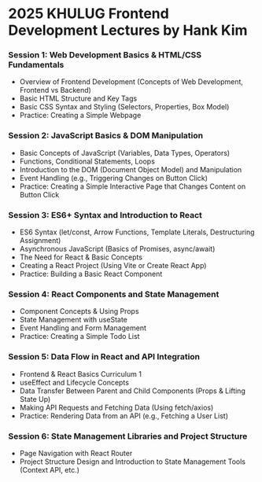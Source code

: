 # 2025 KHULUG Frontend Development Lectures by Hank Kim

### Session 1: Web Development Basics & HTML/CSS Fundamentals
- Overview of Frontend Development (Concepts of Web Development, Frontend vs Backend)
- Basic HTML Structure and Key Tags
- Basic CSS Syntax and Styling (Selectors, Properties, Box Model)
- Practice: Creating a Simple Webpage

### Session 2: JavaScript Basics & DOM Manipulation
- Basic Concepts of JavaScript (Variables, Data Types, Operators)
- Functions, Conditional Statements, Loops
- Introduction to the DOM (Document Object Model) and Manipulation
- Event Handling (e.g., Triggering Changes on Button Click)
- Practice: Creating a Simple Interactive Page that Changes Content on Button Click

### Session 3: ES6+ Syntax and Introduction to React
- ES6 Syntax (let/const, Arrow Functions, Template Literals, Destructuring Assignment)
- Asynchronous JavaScript (Basics of Promises, async/await)
- The Need for React & Basic Concepts
- Creating a React Project (Using Vite or Create React App)
- Practice: Building a Basic React Component

### Session 4: React Components and State Management
- Component Concepts & Using Props
- State Management with useState
- Event Handling and Form Management
- Practice: Creating a Simple Todo List

### Session 5: Data Flow in React and API Integration
- Frontend & React Basics Curriculum 1
- useEffect and Lifecycle Concepts
- Data Transfer Between Parent and Child Components (Props & Lifting State Up)
- Making API Requests and Fetching Data (Using fetch/axios)
- Practice: Rendering Data from an API (e.g., Fetching a User List)

### Session 6: State Management Libraries and Project Structure
- Page Navigation with React Router
- Project Structure Design and Introduction to State Management Tools (Context API, etc.)
